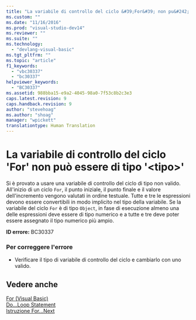 ```yaml
---
title: "La variabile di controllo del ciclo &#39;For&#39; non pu&#242; essere di tipo &#39;&lt;tipo&gt;&#39; | Microsoft Docs"
ms.custom: ""
ms.date: "11/16/2016"
ms.prod: "visual-studio-dev14"
ms.reviewer: ""
ms.suite: ""
ms.technology: 
  - "devlang-visual-basic"
ms.tgt_pltfrm: ""
ms.topic: "article"
f1_keywords: 
  - "vbc30337"
  - "bc30337"
helpviewer_keywords: 
  - "BC30337"
ms.assetid: 988bba15-e9a2-4045-98a0-7f53c8b2c3e3
caps.latest.revision: 9
caps.handback.revision: 9
author: "stevehoag"
ms.author: "shoag"
manager: "wpickett"
translationtype: Human Translation
---
```

# La variabile di controllo del ciclo &#39;For&#39; non pu&#242; essere di tipo &#39;&lt;tipo&gt;&#39;
Si è provato a usare una variabile di controllo del ciclo di tipo non valido. All'inizio di un ciclo `For`, il punto iniziale, il punto finale e il valore dell'incremento vengono valutati in ordine testuale. Tutte e tre le espressioni devono essere convertibili in modo implicito nel tipo della variabile. Se la variabile del ciclo `For` è di tipo `Object`, in fase di esecuzione almeno una delle espressioni deve essere di tipo numerico e a tutte e tre deve poter essere assegnato il tipo numerico più ampio.  
  
 **ID errore:** BC30337  
  
### Per correggere l'errore  
  
-   Verificare il tipo di variabile di controllo del ciclo e cambiarlo con uno valido.  
  
## Vedere anche  
 [For \(Visual Basic\)](http://msdn.microsoft.com/it-it/c470a263-9b49-4308-8fd6-8592b84a7980)   
 [Do...Loop Statement](../../visual-basic/language-reference/statements/do-loop-statement.md)   
 [Istruzione For...Next](../../visual-basic/language-reference/statements/for-next-statement.md)
